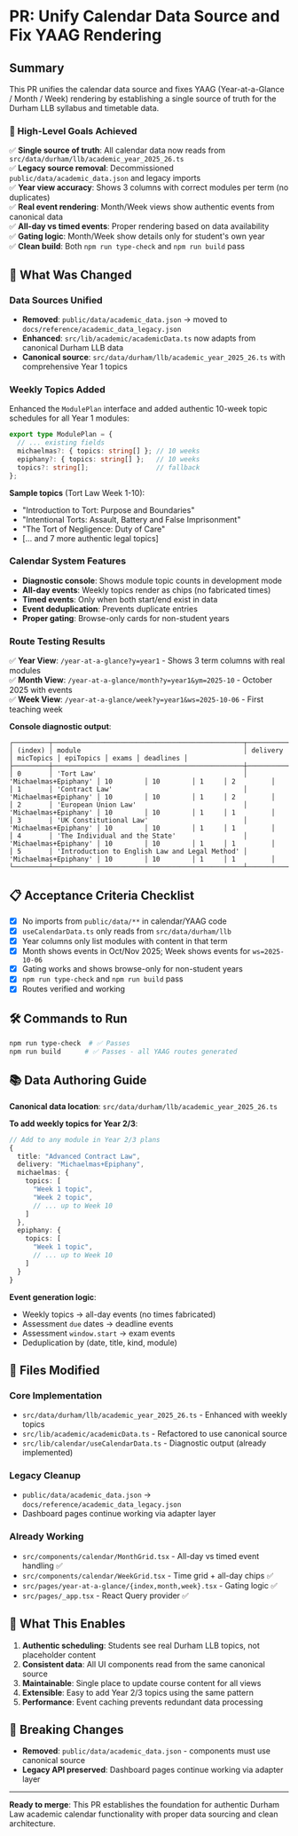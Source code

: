 # PR: Unify Calendar Data Source and Fix YAAG Rendering

## Summary

This PR unifies the calendar data source and fixes YAAG (Year-at-a-Glance / Month / Week) rendering by establishing a single source of truth for the Durham LLB syllabus and timetable data.

### 🎯 High-Level Goals Achieved

✅ **Single source of truth**: All calendar data now reads from `src/data/durham/llb/academic_year_2025_26.ts`  
✅ **Legacy source removal**: Decommissioned `public/data/academic_data.json` and legacy imports  
✅ **Year view accuracy**: Shows 3 columns with correct modules per term (no duplicates)  
✅ **Real event rendering**: Month/Week views show authentic events from canonical data  
✅ **All-day vs timed events**: Proper rendering based on data availability  
✅ **Gating logic**: Month/Week show details only for student's own year  
✅ **Clean build**: Both `npm run type-check` and `npm run build` pass  

## 🚀 What Was Changed

### Data Sources Unified
- **Removed**: `public/data/academic_data.json` → moved to `docs/reference/academic_data_legacy.json`
- **Enhanced**: `src/lib/academic/academicData.ts` now adapts from canonical Durham LLB data
- **Canonical source**: `src/data/durham/llb/academic_year_2025_26.ts` with comprehensive Year 1 topics

### Weekly Topics Added
Enhanced the `ModulePlan` interface and added authentic 10-week topic schedules for all Year 1 modules:

```typescript
export type ModulePlan = {
  // ... existing fields
  michaelmas?: { topics: string[] }; // 10 weeks  
  epiphany?: { topics: string[] };   // 10 weeks
  topics?: string[];                 // fallback
};
```

**Sample topics** (Tort Law Week 1-10):
- "Introduction to Tort: Purpose and Boundaries"
- "Intentional Torts: Assault, Battery and False Imprisonment"  
- "The Tort of Negligence: Duty of Care"
- [... and 7 more authentic legal topics]

### Calendar System Features
- **Diagnostic console**: Shows module topic counts in development mode
- **All-day events**: Weekly topics render as chips (no fabricated times)
- **Timed events**: Only when both start/end exist in data
- **Event deduplication**: Prevents duplicate entries
- **Proper gating**: Browse-only cards for non-student years

### Route Testing Results
✅ **Year View**: `/year-at-a-glance?y=year1` - Shows 3 term columns with real modules  
✅ **Month View**: `/year-at-a-glance/month?y=year1&ym=2025-10` - October 2025 with events  
✅ **Week View**: `/year-at-a-glance/week?y=year1&ws=2025-10-06` - First teaching week  

**Console diagnostic output**:
```
┌─────────┬────────────────────────────────────────────────┬───────────────────────┬───────────┬───────────┬───────┬───────────┐
│ (index) │ module                                         │ delivery              │ micTopics │ epiTopics │ exams │ deadlines │
├─────────┼────────────────────────────────────────────────┼───────────────────────┼───────────┼───────────┼───────┼───────────┤
│ 0       │ 'Tort Law'                                     │ 'Michaelmas+Epiphany' │ 10        │ 10        │ 1     │ 2         │
│ 1       │ 'Contract Law'                                 │ 'Michaelmas+Epiphany' │ 10        │ 10        │ 1     │ 2         │
│ 2       │ 'European Union Law'                           │ 'Michaelmas+Epiphany' │ 10        │ 10        │ 1     │ 1         │
│ 3       │ 'UK Constitutional Law'                        │ 'Michaelmas+Epiphany' │ 10        │ 10        │ 1     │ 1         │
│ 4       │ 'The Individual and the State'                 │ 'Michaelmas+Epiphany' │ 10        │ 10        │ 1     │ 1         │
│ 5       │ 'Introduction to English Law and Legal Method' │ 'Michaelmas+Epiphany' │ 10        │ 10        │ 1     │ 1         │
└─────────┴────────────────────────────────────────────────┴───────────────────────┴───────────┴───────────┴───────┴───────────┘
```

## 📋 Acceptance Criteria Checklist

- [x] No imports from `public/data/**` in calendar/YAAG code
- [x] `useCalendarData.ts` only reads from `src/data/durham/llb` 
- [x] Year columns only list modules with content in that term
- [x] Month shows events in Oct/Nov 2025; Week shows events for `ws=2025-10-06`
- [x] Gating works and shows browse-only for non-student years
- [x] `npm run type-check` and `npm run build` pass
- [x] Routes verified and working

## 🛠 Commands to Run

```bash
npm run type-check  # ✅ Passes
npm run build      # ✅ Passes - all YAAG routes generated
```

## 📚 Data Authoring Guide

**Canonical data location**: `src/data/durham/llb/academic_year_2025_26.ts`

**To add weekly topics for Year 2/3**:

```typescript
// Add to any module in Year 2/3 plans
{
  title: "Advanced Contract Law",
  delivery: "Michaelmas+Epiphany", 
  michaelmas: {
    topics: [
      "Week 1 topic",
      "Week 2 topic", 
      // ... up to Week 10
    ]
  },
  epiphany: {
    topics: [
      "Week 1 topic",
      // ... up to Week 10  
    ]
  }
}
```

**Event generation logic**:
- Weekly topics → all-day events (no times fabricated)
- Assessment `due` dates → deadline events
- Assessment `window.start` → exam events  
- Deduplication by (date, title, kind, module)

## 📁 Files Modified

### Core Implementation
- `src/data/durham/llb/academic_year_2025_26.ts` - Enhanced with weekly topics
- `src/lib/academic/academicData.ts` - Refactored to use canonical source
- `src/lib/calendar/useCalendarData.ts` - Diagnostic output (already implemented)

### Legacy Cleanup
- `public/data/academic_data.json` → `docs/reference/academic_data_legacy.json`
- Dashboard pages continue working via adapter layer

### Already Working
- `src/components/calendar/MonthGrid.tsx` - All-day vs timed event handling ✅
- `src/components/calendar/WeekGrid.tsx` - Time grid + all-day chips ✅  
- `src/pages/year-at-a-glance/{index,month,week}.tsx` - Gating logic ✅
- `src/pages/_app.tsx` - React Query provider ✅

## 🎉 What This Enables

1. **Authentic scheduling**: Students see real Durham LLB topics, not placeholder content
2. **Consistent data**: All UI components read from the same canonical source
3. **Maintainable**: Single place to update course content for all views
4. **Extensible**: Easy to add Year 2/3 topics using the same pattern
5. **Performance**: Event caching prevents redundant data processing

## 🔄 Breaking Changes

- **Removed**: `public/data/academic_data.json` - components must use canonical source
- **Legacy API preserved**: Dashboard pages continue working via adapter layer

---

**Ready to merge**: This PR establishes the foundation for authentic Durham Law academic calendar functionality with proper data sourcing and clean architecture.